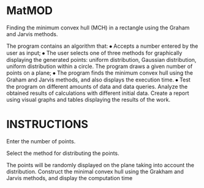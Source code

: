 # MatMOD
Finding the minimum convex hull (MCH) in a rectangle using the Graham and Jarvis methods.

The program contains an algorithm that:
⦁ Accepts a number entered by the user as input;
⦁ The user selects one of three methods for graphically displaying the generated points: uniform distribution, Gaussian distribution, uniform distribution within a circle. The program draws a given number of points on a plane;
⦁ The program finds the minimum convex hull using the Graham and Jarvis methods, and also displays the execution time.
⦁ Test the program on different amounts of data and data queries. Analyze the obtained results of calculations with different initial data. Create a report using visual graphs and tables displaying the results of the work.

# INSTRUCTIONS
Enter the number of points.

Select the method for distributing the points.

The points will be randomly displayed on the plane taking into account the distribution.
Construct the minimal convex hull using the Grakham and Jarvis methods, and display the computation time
